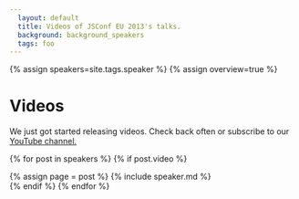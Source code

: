 ```yaml
---
  layout: default
  title: Videos of JSConf EU 2013's talks.
  background: background_speakers
  tags: foo
---
```


{% assign speakers=site.tags.speaker %}
{% assign overview=true %}
<a style="display:none" href="https://maps.google.com" target="_blank"><img id="speakers_map" src="{{ site.speaker_index_base_url | uri_escape }}0xE10079%7Csize:tiny{% for post in speakers %}%7C{% if post.from != "" %}{{ post.from | cgi_escape }}{% endif %}{% endfor %}" /></a>

<h1>Videos</h1>

<p>
  We just got started releasing videos. Check back often or subscribe to our <a href="http://www.youtube.com/jsconfeu" target="_blank">YouTube channel.</a>
</p>

{% for post in speakers %}
{% if post.video %}
  <article id="{{ post.id }}" class="speaker_list">
    {% assign page = post %}
    {% include speaker.md %}
  </article>
{% endif %}
{% endfor %}
